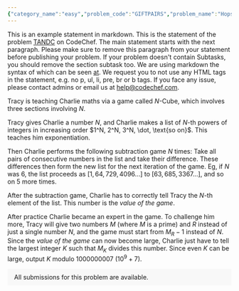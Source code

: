 ```yaml
---
{"category_name":"easy","problem_code":"GIFTPAIRS","problem_name":"Hopscotch","problemComponents":{"constraints":"- $1 \\leq T \\leq 10^3$\n- $1 \\leq N \\leq 10^3$\n- $0 \\leq A_i \\leq N$\n- The non-zero elements of $A$ are distinct.","constraintsState":true,"subtasks":"- 30 points : $1 \\leq R \\leq 10000$\n- 70 points : $1 \\leq R \\leq 10^9$\n","subtasksState":false,"inputFormat":"- The first line of input contains a single integer $T$, denoting the number of test cases. The description of $T$ test cases follows.\n- The first line of each test case contains a single integer $N$ denoting the number of players.    \n- The second line contains $N$ space-separated integers, the $i^{\\text{th}}$ of which is $A_i$ as described in the statement above.\n","inputFormatState":true,"outputFormat":"For every test case, print one line containing the number of ways undecided players can select mannequins for others such that everyone receives a mannequin, modulo $10^9+7$.","outputFormatState":true,"sampleTestCases":{"0":{"id":1,"input":"3    \n5    \n1 2 3 4 5    \n6    \n3 6 1 0 0 0    \n10    \n0 0 0 0 0 0 0 0 0 0","output":"0    \n3    \n1334961","explanation":"**Test Case 1:** There is no undecided player, so the number of ways is $0$.\n\n**Test Case 2:** There are $3$ ways for the last $3$ players to decide mannequins, all of which are listed below:\n- $4 \\rightarrow 2 , 5 \\rightarrow 4, 6 \\rightarrow 5$\n- $4 \\rightarrow 5 , 5 \\rightarrow 4, 6 \\rightarrow 2$\n- $4 \\rightarrow 5 , 5 \\rightarrow 2, 6 \\rightarrow 4$\n\nwhere $a \\rightarrow b$ means that $a$ selects the mannequin for $b$.","isDeleted":false}}},"video_editorial_url":"https://youtu.be/nBXYM_SsaTc","languages_supported":{"0":"CPP14","1":"C","2":"JAVA","3":"PYTH 3.6","4":"CPP17","5":"PYTH","6":"PYP3","7":"CS2","8":"ADA","9":"PYPY","10":"TEXT","11":"PAS fpc","12":"NODEJS","13":"RUBY","14":"PHP","15":"GO","16":"HASK","17":"TCL","18":"PERL","19":"SCALA","20":"LUA","21":"kotlin","22":"BASH","23":"JS","24":"LISP sbcl","25":"rust","26":"PAS gpc","27":"BF","28":"CLOJ","29":"R","30":"D","31":"CAML","32":"FORT","33":"ASM","34":"swift","35":"FS","36":"WSPC","37":"LISP clisp","38":"SQL","39":"SCM guile","40":"PERL6","41":"ERL","42":"CLPS","43":"ICK","44":"NICE","45":"PRLG","46":"ICON","47":"COB","48":"SCM chicken","49":"PIKE","50":"SCM qobi","51":"ST","52":"SQLQ","53":"NEM"},"max_timelimit":2,"source_sizelimit":50000,"problem_author":"still_me","problem_tester":"","date_added":"12-12-2021","tags":{"0":"combinatoric","1":"dynamic","2":"easy","3":"infi2021","4":"still_me"},"problem_difficulty_level":"Unavailable","best_tag":"Dynamic Programming","editorial_url":"https://discuss.codechef.com/problems/GIFTPAIRS","time":{"view_start_date":1640194200,"submit_start_date":1640194200,"visible_start_date":1640194200,"end_date":1735669800},"is_direct_submittable":false,"problemDiscussURL":"https://discuss.codechef.com/search?q=GIFTPAIRS","is_proctored":false,"visitedContests":{},"layout":"problem"}
---
```

This is an example statement in markdown. This is the statement of the problem [TANDC](https://codechef.com/problems/TANDC) on CodeChef. The main statement starts with the next paragraph. Please make sure to remove this paragraph from your statement before publishing your problem. If your problem doesn't contain Subtasks, you should remove the section subtask too. We are using markdown the syntax of which can be seen [at](https://github.com/showdownjs/showdown/wiki/Showdown's-Markdown-syntax). We request you to not use any HTML tags in the statement, e.g. no p, ul, li, pre, br or b tags. If you face any issue, please contact admins or email us at help@codechef.com.

Tracy is teaching Charlie maths via a game called $N$-Cube, which involves three sections involving $N$.

Tracy gives Charlie a number $N$, and Charlie makes a list of $N$-th powers of integers in increasing order $1^N, 2^N, 3^N, \dot, \text{so on}$. This teaches him exponentiation.

Then Charlie performs the following subtraction game $N$ times: Take all pairs of consecutive numbers in the list and take their difference. These differences then form the new list for the next iteration of the game. Eg, if $N$ was 6, the list proceeds as $[1, 64, 729, 4096 ... ]$ to $[63, 685, 3367 ...]$, and so on $5$ more times.

After the subtraction game, Charlie has to correctly tell Tracy the $N$-th element of the list. This number is the *value of the game*.

After practice Charlie became an expert in the game. To challenge him more, Tracy will give two numbers $M$ (where $M$ is a prime) and $R$ instead of just a single number $N$, and the game must start from $M_R - 1$ instead of $N$. Since the *value of the game* can now become large, Charlie just have to tell the largest integer $K$ such that $M_K$ divides this number. Since even $K$ can be large, output $K$ modulo 1000000007 ($10^9 + 7$).

<aside style='background: #f8f8f8;padding: 10px 15px;'><div>All submissions for this problem are available.</div></aside>